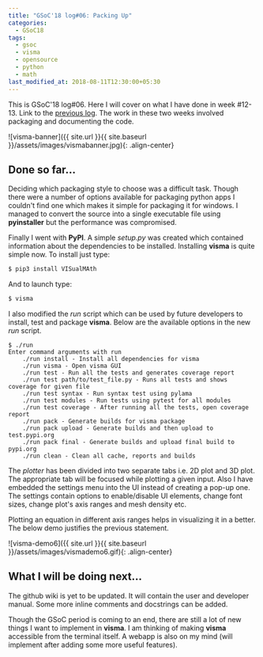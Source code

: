 ```yaml
---
title: "GSoC'18 log#06: Packing Up"
categories:
  - GSoC18
tags:
  - gsoc
  - visma
  - opensource
  - python
  - math
last_modified_at: 2018-08-11T12:30:00+05:30
---
```



This is GSoC'18 log#06. Here I will cover on what I have done in week #12-13. Link to the [previous log](https://8hantanu.github.io/gsoc18/2018/07/28/gsoc-log05-dynamic-simplification-and-plotting.html "GSoC'18 log#05"). The work in these two weeks involved packaging and documenting the code.

![visma-banner]({{ site.url }}{{ site.baseurl }}/assets/images/vismabanner.jpg){: .align-center}

## Done so far...

Deciding which packaging style to choose was a difficult task. Though there were a number of options available for packaging python apps I couldn't find one which makes it simple for packaging it for windows. I managed to convert the source into a single executable file using **pyinstaller** but the performance was compromised.

Finally I went with **PyPI**. A simple _setup.py_ was created which contained information about the dependencies to be installed. Installing **visma** is quite simple now. To install just type:

```bash
$ pip3 install VISualMAth
```

And to launch type:

```bash
$ visma
```

I also modified the _run_ script which can be used by future developers to install, test and package **visma**. Below are the available options in the new _run_ script.

```
$ ./run
Enter command arguments with run
    ./run install - Install all dependencies for visma
    ./run visma - Open visma GUI
    ./run test - Run all the tests and generates coverage report
    ./run test path/to/test_file.py - Runs all tests and shows coverage for given file
    ./run test syntax - Run syntax test using pylama
    ./run test modules - Run tests using pytest for all modules
    ./run test coverage - After running all the tests, open coverage report
    ./run pack - Generate builds for visma package
    ./run pack upload - Generate builds and then upload to test.pypi.org
    ./run pack final - Generate builds and upload final build to pypi.org
    ./run clean - Clean all cache, reports and builds
```

The _plotter_ has been divided into two separate tabs i.e. 2D plot and 3D plot. The appropriate tab will be focused while plotting a given input. Also I have embedded the settings menu into the UI instead of creating a pop-up one. The settings contain options to enable/disable UI elements, change font sizes, change plot's axis ranges and mesh density etc.

Plotting an equation in different axis ranges helps in visualizing it in a better. The below demo justifies the previous statement.

![visma-demo6]({{ site.url }}{{ site.baseurl }}/assets/images/vismademo6.gif){: .align-center}


## What I will be doing next...

The github wiki is yet to be updated. It will contain the user and developer manual. Some more inline comments and docstrings can be added.

Though the GSoC period is coming to an end, there are still a lot of new things I want to implement in **visma**. I am thinking of making **visma** accessible from the terminal itself. A webapp is also on my mind (will implement after adding some more useful features).
